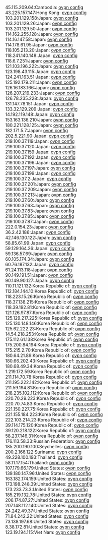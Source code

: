 45.115.209.64:Cambodia: [ovpn config](vpn/45_115_209_64.ovpn)  
43.225.157.147:Hong Kong: [ovpn config](vpn/43_225_157_147.ovpn)  
103.201.129.158:Japan: [ovpn config](vpn/103_201_129_158.ovpn)  
103.201.129.26:Japan: [ovpn config](vpn/103_201_129_26.ovpn)  
103.201.129.50:Japan: [ovpn config](vpn/103_201_129_50.ovpn)  
114.162.255.128:Japan: [ovpn config](vpn/114_162_255_128.ovpn)  
114.16.147.58:Japan: [ovpn config](vpn/114_16_147_58.ovpn)  
114.178.61.95:Japan: [ovpn config](vpn/114_178_61_95.ovpn)  
118.105.213.20:Japan: [ovpn config](vpn/118_105_213_20.ovpn)  
118.241.140.148:Japan: [ovpn config](vpn/118_241_140_148.ovpn)  
118.6.7.251:Japan: [ovpn config](vpn/118_6_7_251.ovpn)  
121.103.196.222:Japan: [ovpn config](vpn/121_103_196_222.ovpn)  
123.198.43.115:Japan: [ovpn config](vpn/123_198_43_115.ovpn)  
124.241.163.51:Japan: [ovpn config](vpn/124_241_163_51.ovpn)  
125.192.179.211:Japan: [ovpn config](vpn/125_192_179_211.ovpn)  
126.16.183.166:Japan: [ovpn config](vpn/126_16_183_166.ovpn)  
126.207.219.233:Japan: [ovpn config](vpn/126_207_219_233.ovpn)  
126.78.235.228:Japan: [ovpn config](vpn/126_78_235_228.ovpn)  
131.147.78.151:Japan: [ovpn config](vpn/131_147_78_151.ovpn)  
133.32.129.209:Japan: [ovpn config](vpn/133_32_129_209.ovpn)  
14.192.119.148:Japan: [ovpn config](vpn/14_192_119_148.ovpn)  
153.163.136.210:Japan: [ovpn config](vpn/153_163_136_210.ovpn)  
180.221.128.125:Japan: [ovpn config](vpn/180_221_128_125.ovpn)  
182.171.5.7:Japan: [ovpn config](vpn/182_171_5_7.ovpn)  
202.5.221.90:Japan: [ovpn config](vpn/202_5_221_90.ovpn)  
219.100.37.119:Japan: [ovpn config](vpn/219_100_37_119.ovpn)  
219.100.37.120:Japan: [ovpn config](vpn/219_100_37_120.ovpn)  
219.100.37.159:Japan: [ovpn config](vpn/219_100_37_159.ovpn)  
219.100.37.192:Japan: [ovpn config](vpn/219_100_37_192.ovpn)  
219.100.37.196:Japan: [ovpn config](vpn/219_100_37_196.ovpn)  
219.100.37.197:Japan: [ovpn config](vpn/219_100_37_197.ovpn)  
219.100.37.199:Japan: [ovpn config](vpn/219_100_37_199.ovpn)  
219.100.37.2:Japan: [ovpn config](vpn/219_100_37_2.ovpn)  
219.100.37.201:Japan: [ovpn config](vpn/219_100_37_201.ovpn)  
219.100.37.209:Japan: [ovpn config](vpn/219_100_37_209.ovpn)  
219.100.37.213:Japan: [ovpn config](vpn/219_100_37_213.ovpn)  
219.100.37.60:Japan: [ovpn config](vpn/219_100_37_60.ovpn)  
219.100.37.63:Japan: [ovpn config](vpn/219_100_37_63.ovpn)  
219.100.37.83:Japan: [ovpn config](vpn/219_100_37_83.ovpn)  
219.100.37.85:Japan: [ovpn config](vpn/219_100_37_85.ovpn)  
219.100.37.87:Japan: [ovpn config](vpn/219_100_37_87.ovpn)  
222.0.154.23:Japan: [ovpn config](vpn/222_0_154_23.ovpn)  
36.2.42.186:Japan: [ovpn config](vpn/36_2_42_186.ovpn)  
42.146.130.122:Japan: [ovpn config](vpn/42_146_130_122.ovpn)  
58.85.61.99:Japan: [ovpn config](vpn/58_85_61_99.ovpn)  
59.129.164.26:Japan: [ovpn config](vpn/59_129_164_26.ovpn)  
59.136.57.69:Japan: [ovpn config](vpn/59_136_57_69.ovpn)  
60.105.174.34:Japan: [ovpn config](vpn/60_105_174_34.ovpn)  
60.76.187.132:Japan: [ovpn config](vpn/60_76_187_132.ovpn)  
61.24.113.118:Japan: [ovpn config](vpn/61_24_113_118.ovpn)  
90.149.191.51:Japan: [ovpn config](vpn/90_149_191_51.ovpn)  
90.149.90.127:Japan: [ovpn config](vpn/90_149_90_127.ovpn)  
110.11.121.132:Korea Republic of: [ovpn config](vpn/110_11_121_132.ovpn)  
112.184.144.10:Korea Republic of: [ovpn config](vpn/112_184_144_10.ovpn)  
118.223.15.26:Korea Republic of: [ovpn config](vpn/118_223_15_26.ovpn)  
118.37.138.215:Korea Republic of: [ovpn config](vpn/118_37_138_215.ovpn)  
118.39.192.81:Korea Republic of: [ovpn config](vpn/118_39_192_81.ovpn)  
121.126.97.87:Korea Republic of: [ovpn config](vpn/121_126_97_87.ovpn)  
125.129.217.225:Korea Republic of: [ovpn config](vpn/125_129_217_225.ovpn)  
125.130.148.146:Korea Republic of: [ovpn config](vpn/125_130_148_146.ovpn)  
125.62.222.23:Korea Republic of: [ovpn config](vpn/125_62_222_23.ovpn)  
14.54.218.253:Korea Republic of: [ovpn config](vpn/14_54_218_253.ovpn)  
175.112.61.138:Korea Republic of: [ovpn config](vpn/175_112_61_138.ovpn)  
175.200.84.194:Korea Republic of: [ovpn config](vpn/175_200_84_194.ovpn)  
175.215.2.70:Korea Republic of: [ovpn config](vpn/175_215_2_70.ovpn)  
180.64.21.89:Korea Republic of: [ovpn config](vpn/180_64_21_89.ovpn)  
180.66.202.43:Korea Republic of: [ovpn config](vpn/180_66_202_43.ovpn)  
180.68.49.34:Korea Republic of: [ovpn config](vpn/180_68_49_34.ovpn)  
1.219.172.59:Korea Republic of: [ovpn config](vpn/1_219_172_59.ovpn)  
211.114.70.78:Korea Republic of: [ovpn config](vpn/211_114_70_78.ovpn)  
211.195.222.142:Korea Republic of: [ovpn config](vpn/211_195_222_142.ovpn)  
211.59.194.81:Korea Republic of: [ovpn config](vpn/211_59_194_81.ovpn)  
218.235.102.112:Korea Republic of: [ovpn config](vpn/218_235_102_112.ovpn)  
220.70.29.223:Korea Republic of: [ovpn config](vpn/220_70_29_223.ovpn)  
220.70.74.83:Korea Republic of: [ovpn config](vpn/220_70_74_83.ovpn)  
221.150.227.75:Korea Republic of: [ovpn config](vpn/221_150_227_75.ovpn)  
221.155.184.223:Korea Republic of: [ovpn config](vpn/221_155_184_223.ovpn)  
222.103.214.23:Korea Republic of: [ovpn config](vpn/222_103_214_23.ovpn)  
39.114.175.120:Korea Republic of: [ovpn config](vpn/39_114_175_120.ovpn)  
39.120.218.122:Korea Republic of: [ovpn config](vpn/39_120_218_122.ovpn)  
58.237.146.31:Korea Republic of: [ovpn config](vpn/58_237_146_31.ovpn)  
176.113.58.33:Russian Federation: [ovpn config](vpn/176_113_58_33.ovpn)  
185.200.190.100:Seychelles: [ovpn config](vpn/185_200_190_100.ovpn)  
200.2.166.122:Suriname: [ovpn config](vpn/200_2_166_122.ovpn)  
49.228.100.193:Thailand: [ovpn config](vpn/49_228_100_193.ovpn)  
58.11.17.154:Thailand: [ovpn config](vpn/58_11_17_154.ovpn)  
107.179.66.179:United States: [ovpn config](vpn/107_179_66_179.ovpn)  
139.180.147.96:United States: [ovpn config](vpn/139_180_147_96.ovpn)  
163.182.174.159:United States: [ovpn config](vpn/163_182_174_159.ovpn)  
173.198.248.39:United States: [ovpn config](vpn/173_198_248_39.ovpn)  
173.233.73.3:United States: [ovpn config](vpn/173_233_73_3.ovpn)  
185.219.132.78:United States: [ovpn config](vpn/185_219_132_78.ovpn)  
206.174.87.27:United States: [ovpn config](vpn/206_174_87_27.ovpn)  
207.148.112.140:United States: [ovpn config](vpn/207_148_112_140.ovpn)  
24.242.49.37:United States: [ovpn config](vpn/24_242_49_37.ovpn)  
71.84.242.22:United States: [ovpn config](vpn/71_84_242_22.ovpn)  
73.138.197.68:United States: [ovpn config](vpn/73_138_197_68.ovpn)  
8.38.172.81:United States: [ovpn config](vpn/8_38_172_81.ovpn)  
123.19.194.115:Viet Nam: [ovpn config](vpn/123_19_194_115.ovpn)  
